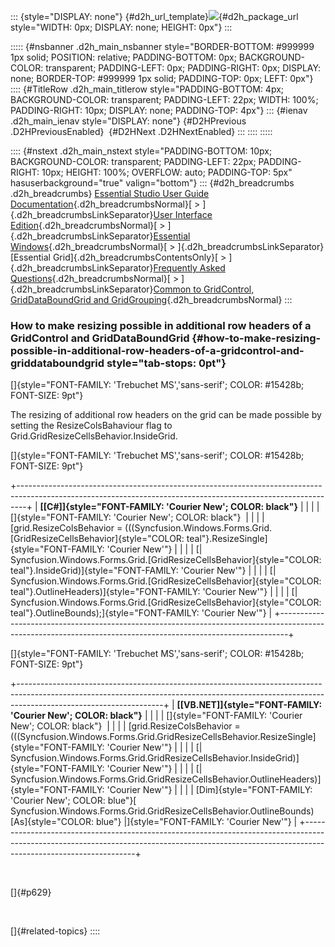 ::: {style="DISPLAY: none"}
[](ms-xhelp:///?Id=d2h_url_template){#d2h_url_template}![](!package_url!){#d2h_package_url style="WIDTH: 0px; DISPLAY: none; HEIGHT: 0px"}
:::

::::: {#nsbanner .d2h_main_nsbanner style="BORDER-BOTTOM: #999999 1px solid; POSITION: relative; PADDING-BOTTOM: 0px; BACKGROUND-COLOR: transparent; PADDING-LEFT: 0px; PADDING-RIGHT: 0px; DISPLAY: none; BORDER-TOP: #999999 1px solid; PADDING-TOP: 0px; LEFT: 0px"}
:::: {#TitleRow .d2h_main_titlerow style="PADDING-BOTTOM: 4px; BACKGROUND-COLOR: transparent; PADDING-LEFT: 22px; WIDTH: 100%; PADDING-RIGHT: 10px; DISPLAY: none; PADDING-TOP: 4px"}
::: {#ienav .d2h_main_ienav style="DISPLAY: none"}
[](ms-xhelp:///?Id=5245089b-d1b5-4649-ae09-f487114abc05){#D2HPrevious .D2HPreviousEnabled}  [](ms-xhelp:///?Id=22cd0388-325a-4e60-a6bb-61e58880f4c3){#D2HNext .D2HNextEnabled}
:::
::::
:::::

:::: {#nstext .d2h_main_nstext style="PADDING-BOTTOM: 10px; BACKGROUND-COLOR: transparent; PADDING-LEFT: 22px; PADDING-RIGHT: 10px; HEIGHT: 100%; OVERFLOW: auto; PADDING-TOP: 5px" hasuserbackground="true" valign="bottom"}
::: {#d2h_breadcrumbs .d2h_breadcrumbs}
[Essential Studio User Guide Documentation](ms-xhelp:///?Id=12457748-09e3-4d74-a240-8e049cedf030){.d2h_breadcrumbsNormal}[ \> ]{.d2h_breadcrumbsLinkSeparator}[User Interface Edition](ms-xhelp:///?Id=c29296b7-531c-413b-a0ec-488ca1f7f669){.d2h_breadcrumbsNormal}[ \> ]{.d2h_breadcrumbsLinkSeparator}[Essential Windows](ms-xhelp:///?Id=e60759d8-47a4-4570-9d7a-16a68d63f2ea){.d2h_breadcrumbsNormal}[ \> ]{.d2h_breadcrumbsLinkSeparator}[Essential Grid]{.d2h_breadcrumbsContentsOnly}[ \> ]{.d2h_breadcrumbsLinkSeparator}[Frequently Asked Questions](ms-xhelp:///?Id=28ff22ed-2523-4bf9-8f6c-4d94f7bcabcc){.d2h_breadcrumbsNormal}[ \> ]{.d2h_breadcrumbsLinkSeparator}[Common to GridControl, GridDataBoundGrid and GridGrouping](ms-xhelp:///?Id=d7132129-5014-47d6-9419-88a1e83d196a){.d2h_breadcrumbsNormal}
:::

### How to make resizing possible in additional row headers of a GridControl and GridDataBoundGrid {#how-to-make-resizing-possible-in-additional-row-headers-of-a-gridcontrol-and-griddataboundgrid style="tab-stops: 0pt"}

[]{style="FONT-FAMILY: 'Trebuchet MS','sans-serif'; COLOR: #15428b; FONT-SIZE: 9pt"} 

The resizing of additional row headers on the grid can be made possible by setting the ResizeColsBahaviour flag to Grid.GridResizeCellsBehavior.InsideGrid.

[]{style="FONT-FAMILY: 'Trebuchet MS','sans-serif'; COLOR: #15428b; FONT-SIZE: 9pt"} 

+--------------------------------------------------------------------------------------------------------------------------------------------------------------+
| **[\[C#\]]{style="FONT-FAMILY: 'Courier New'; COLOR: black"}**                                                                                               |
|                                                                                                                                                              |
| []{style="FONT-FAMILY: 'Courier New'; COLOR: black"}                                                                                                         |
|                                                                                                                                                              |
| [grid.ResizeColsBehavior = (((Syncfusion.Windows.Forms.Grid.[GridResizeCellsBehavior]{style="COLOR: teal"}.ResizeSingle]{style="FONT-FAMILY: 'Courier New'"} |
|                                                                                                                                                              |
| [\| Syncfusion.Windows.Forms.Grid.[GridResizeCellsBehavior]{style="COLOR: teal"}.InsideGrid)]{style="FONT-FAMILY: 'Courier New'"}                            |
|                                                                                                                                                              |
| [\| Syncfusion.Windows.Forms.Grid.[GridResizeCellsBehavior]{style="COLOR: teal"}.OutlineHeaders)]{style="FONT-FAMILY: 'Courier New'"}                        |
|                                                                                                                                                              |
| [\| Syncfusion.Windows.Forms.Grid.[GridResizeCellsBehavior]{style="COLOR: teal"}.OutlineBounds);]{style="FONT-FAMILY: 'Courier New'"}                        |
+--------------------------------------------------------------------------------------------------------------------------------------------------------------+

[]{style="FONT-FAMILY: 'Trebuchet MS','sans-serif'; COLOR: #15428b; FONT-SIZE: 9pt"} 

+------------------------------------------------------------------------------------------------------------------------------------------------------------------------------------------------+
| **[\[VB.NET\]]{style="FONT-FAMILY: 'Courier New'; COLOR: black"}**                                                                                                                             |
|                                                                                                                                                                                                |
| []{style="FONT-FAMILY: 'Courier New'; COLOR: black"}                                                                                                                                           |
|                                                                                                                                                                                                |
| [grid.ResizeColsBehavior = (((Syncfusion.Windows.Forms.Grid.GridResizeCellsBehavior.ResizeSingle]{style="FONT-FAMILY: 'Courier New'"}                                                          |
|                                                                                                                                                                                                |
| [\| Syncfusion.Windows.Forms.Grid.GridResizeCellsBehavior.InsideGrid)]{style="FONT-FAMILY: 'Courier New'"}                                                                                     |
|                                                                                                                                                                                                |
| [\| Syncfusion.Windows.Forms.Grid.GridResizeCellsBehavior.OutlineHeaders)]{style="FONT-FAMILY: 'Courier New'"}                                                                                 |
|                                                                                                                                                                                                |
| [Dim]{style="FONT-FAMILY: 'Courier New'; COLOR: blue"}[ Syncfusion.Windows.Forms.Grid.GridResizeCellsBehavior.OutlineBounds) [As]{style="COLOR: blue"} \|]{style="FONT-FAMILY: 'Courier New'"} |
+------------------------------------------------------------------------------------------------------------------------------------------------------------------------------------------------+

 

[]{#p629} 

 

[]{#related-topics}
::::
